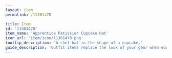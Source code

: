 ```yaml
---
layout: item
permalink: /11301478

title: Item
id: '11301478'
item_name: 'Apprentice Patissier Cupcake Hat'
icon_url: 'item/icon/11301478.png'
tooltip_description: 'A chef hat in the shape of a cupcake.'
guide_description: 'Outfit items replace the look of your gear when equipped.'
---
```

